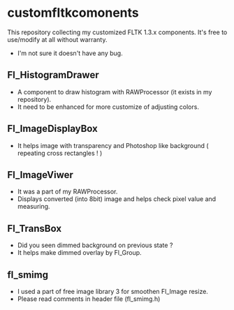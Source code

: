 customfltkcomonents
=================

This repository collecting my customized FLTK 1.3.x components.
It's free to use/modify at all without warranty.
 
 * I'm not sure it doesn't have any bug.

Fl_HistogramDrawer
----------------
 * A component to draw histogram with RAWProcessor (it exists in my repository).
 * It need to be enhanced for more customize of adjusting colors.

Fl_ImageDisplayBox
----------------
 * It helps image with transparency and Photoshop like background ( repeating cross rectangles ! )

Fl_ImageViwer
-----------
 * It was a part of my RAWProcessor.
 * Displays converted (into 8bit) image and helps check pixel value and measuring.

Fl_TransBox
----------
 * Did you seen dimmed background on previous state ?
 * It helps make dimmed overlay by Fl_Group.

fl_smimg
--------
 * I used a part of free image library 3 for smoothen Fl_Image resize.
 * Please read comments in header file (fl_smimg.h)

